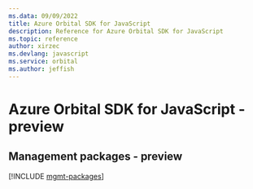 ```yaml
---
ms.data: 09/09/2022
title: Azure Orbital SDK for JavaScript
description: Reference for Azure Orbital SDK for JavaScript
ms.topic: reference
author: xirzec
ms.devlang: javascript
ms.service: orbital
ms.author: jeffish
---
```

# Azure Orbital SDK for JavaScript - preview

## Management packages - preview
[!INCLUDE [mgmt-packages](orbital-mgmt-index.md)]